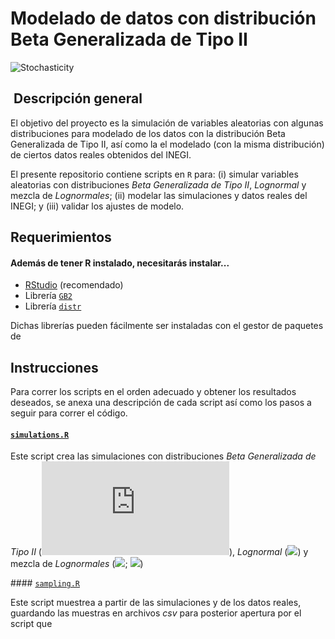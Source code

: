 # Modelado de datos con distribución Beta Generalizada de Tipo II

![Stochasticity](https://github.com/RodolfoFerro/ModeladoBetaGeneralizadaII/blob/master/logo.png)


##  Descripción general

El objetivo del proyecto es la simulación de variables aleatorias con algunas distribuciones para modelado de los datos con la distribución Beta Generalizada de Tipo II, así como la el modelado (con la misma distribución) de ciertos datos reales obtenidos del INEGI.

El presente repositorio contiene scripts en `R` para: (i) simular variables aleatorias con distribuciones _Beta Generalizada de Tipo II_, _Lognormal_ y mezcla de _Lognormales_; (ii) modelar las simulaciones y datos reales del INEGI; y (iii) validar los ajustes de modelo.


##  Requerimientos


#### Además de tener R instalado, necesitarás instalar...


* [RStudio](https://www.rstudio.com) (recomendado)
* Librería [`GB2`](https://cran.r-project.org/web/packages/GB2/index.html)
* Librería [`distr`](https://cran.r-project.org/web/packages/distr/index.html)

Dichas librerías pueden fácilmente ser instaladas con el gestor de paquetes de


## Instrucciones

Para correr los scripts en el orden adecuado y obtener los resultados deseados, se anexa una descripción de cada script así como los pasos a seguir para correr el código.


#### [`simulations.R`]()

Este script crea las simulaciones con distribuciones _Beta Generalizada de Tipo II_ (![](https://latex.codecogs.com/svg.latex?a=3.25,&space;b=17000,&space;p=0.8,&space;q=0.35)), _Lognormal_ (![](https://latex.codecogs.com/svg.latex?\mu=11.04465,&space;\sigma=1.180168)) y mezcla de _Lognormales_ (![](https://latex.codecogs.com/svg.latex?\mu_1=11.04465,&space;\sigma_1=1.180168); ![](https://latex.codecogs.com/svg.latex?\mu_1=15,&space;\sigma_2=0.7))


#### [`sampling.R`]()

Este script muestrea a partir de las simulaciones y de los datos reales, guardando las muestras en archivos _csv_ para posterior apertura por el script que
